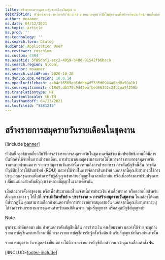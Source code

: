 ```yaml
---
title: สร้างรายการสมุดรายวันรายเดือนในชุดงาน
description: หัวข้อนี้จะอธิบายเกี่ยวกับวิธีการสร้างรายการสมุดรายวันในชุดงานเพื่อช่วยเพิ่มประสิทธิภาพเมื่อมีการบันทึกค่าใช้จ่ายในการเช่ารายเดือน
author: moaamer
ms.date: 04/12/2021
ms.topic: article
ms.prod: ''
ms.technology: ''
ms.search.form: Dialog
audience: Application User
ms.reviewer: roschlom
ms.custom: 4464
ms.assetid: 5f89daf1-acc2-4959-b48d-91542fb6bacb
ms.search.region: Global
ms.author: moaamer
ms.search.validFrom: 2020-10-28
ms.dyn365.ops.version: 10.0.14
ms.openlocfilehash: ca84e56569ea5ddbb4d5335d0944a6bd8a50a1b1
ms.sourcegitcommit: d18d9cdb175c9d42eafbed66352c24b2aa94258b
ms.translationtype: HT
ms.contentlocale: th-TH
ms.lasthandoff: 04/13/2021
ms.locfileid: "5881215"
---
```

# <a name="create-monthly-journal-entries-in-a-batch"></a>สร้างรายการสมุดรายวันรายเดือนในชุดงาน

[!include [banner](../includes/banner.md)]

หัวข้อนี้จะอธิบายเกี่ยวกับวิธีการสร้างรายการสมุดรายวันในชุดงานเพื่อช่วยเพิ่มประสิทธิภาพเมื่อมีการบันทึกค่าใช้จ่ายในการเช่ารายเดือน การประมวลผลชุดงานสามารถใช้ในการสร้างรายการสมุดรายวันจากหลายกำหนดการ รายการสมุดรายวันเหล่านี้อาจรวมถึงการชำระค่าเช่า การตัดบัญชีหนี้สิน การตัดบัญชีสิทธิ์การใช้สินทรัพย์ (ROU) และค่าใช้จ่ายในการจัดการสินทรัพย์ นอกจากนี้คุณยังสามารถใช้การประมวลผลชุดงานเพื่อทำการรับรู้สัญญาเช่าหลายสัญญาในเวลาเดียวกัน หรือเพื่อสร้างการปรับปรุงการเปลี่ยนแปลงสำหรับสัญญาเช่าหลายสัญญาในเวลาเดียวกัน

เมื่อต้องการตั้งค่าชุดงาน หรือเพื่อประมวลผลใบแจ้งหนี้การชำระเงิน ค่าเสื่อมราคา หรือดอกเบี้ยสำหรับสัญญาเช่าต่าง ๆ ให้ไปที่ **การเช่าสินทรัพย์ \> ประจำงวด \> การสร้างสมุดรายวันชุดงาน** ในกล่องโต้ตอบที่ปรากฏขึ้น คุณสามารถเลือกกำหนดการที่ควรสร้างรายการสมุดรายวัน นอกจากนี้คุณยังสามารถระบุได้ว่าควรรันกระบวนการชุดงานสำหรับเอนทิตีเฉพาะ กลุ่มสัญญาเช่า หรือสมุดบัญชีสัญญาเช่า

> [!NOTE]
> ธุรกรรมลำดับต่อมา เช่น กำหนดการตัดบัญชีหนี้สิน การชำระเงิน ค่าเสื่อมราคา และค่าใช้จ่าย จะถูกลงรายการบัญชีเฉพาะหลังจากที่มีการลงรายการบัญชีการรับรู้ครั้งเริ่มต้นสำหรับสัญญาเช่าที่ตรงกันเท่านั้น
>
> รายการสมุดรายวันจะถูกสร้างขึ้น แต่จะไม่มีการลงรายการบัญชีดังกล่าวจนกว่าคุณจะเลือกคำสั่ง **รัน**


[!INCLUDE[footer-include](../../includes/footer-banner.md)]
